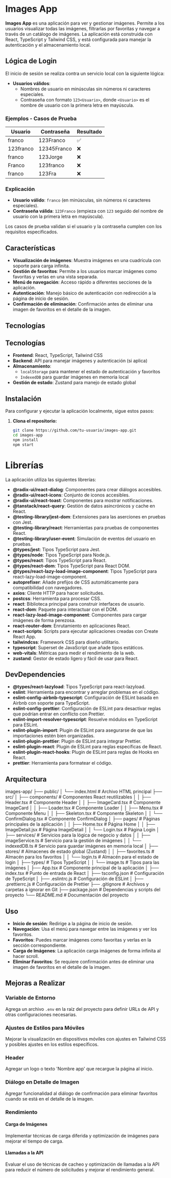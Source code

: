 # Images App

**Images App** es una aplicación para ver y gestionar imágenes. Permite a los usuarios visualizar todas las imágenes, filtrarlas por favoritas y navegar a través de un catálogo de imágenes. La aplicación está construida con React, TypeScript y Tailwind CSS, y está configurada para manejar la autenticación y el almacenamiento local.

## Lógica de Login

El inicio de sesión se realiza contra un servicio local con la siguiente lógica:

- **Usuarios válidos**:
  - Nombres de usuario en minúsculas sin números ni caracteres especiales.
  - Contraseña con formato `123<Usuario>`, donde `<Usuario>` es el nombre de usuario con la primera letra en mayúscula.

### Ejemplos - Casos de Prueba

| Usuario   | Contraseña   | Resultado |
|-----------|--------------|-----------|
| franco    | 123Franco    | ✅        |
| 123franco | 12345Franco  | ❌        |
| franco    | 123Jorge     | ❌        |
| Franco    | 123franco    | ❌        |
| franco    | 123Fra       | ❌        |

### Explicación

- **Usuario válido**: `franco` (en minúsculas, sin números ni caracteres especiales).
- **Contraseña válida**: `123Franco` (empieza con `123` seguido del nombre de usuario con la primera letra en mayúscula).

Los casos de prueba validan si el usuario y la contraseña cumplen con los requisitos especificados.

## Características

- **Visualización de imágenes**: Muestra imágenes en una cuadrícula con soporte para carga infinita.
- **Gestión de favoritos**: Permite a los usuarios marcar imágenes como favoritas y verlas en una vista separada.
- **Menú de navegación**: Acceso rápido a diferentes secciones de la aplicación.
- **Autenticación**: Manejo básico de autenticación con redirección a la página de inicio de sesión.
- **Confirmación de eliminación**: Confirmación antes de eliminar una imagen de favoritos en el detalle de la imagen.

## Tecnologías

## Tecnologías

- **Frontend**: React, TypeScript, Tailwind CSS
- **Backend**: API para manejar imágenes y autenticación (si aplica)
- **Almacenamiento**:
  - `localStorage` para mantener el estado de autenticación y favoritos
  - `IndexedDB` para guardar imágenes en memoria local
- **Gestión de estado**: Zustand para manejo de estado global


## Instalación

Para configurar y ejecutar la aplicación localmente, sigue estos pasos:

1. **Clona el repositorio:**

   ```bash
   git clone https://github.com/tu-usuario/images-app.git
   cd images-app
   npm install
   npm start
# Librerías

La aplicación utiliza las siguientes librerías:

- **@radix-ui/react-dialog**: Componentes para crear diálogos accesibles.
- **@radix-ui/react-icons**: Conjunto de iconos accesibles.
- **@radix-ui/react-toast**: Componentes para mostrar notificaciones.
- **@tanstack/react-query**: Gestión de datos asincrónicos y cache en React.
- **@testing-library/jest-dom**: Extensiones para las aserciones en pruebas con Jest.
- **@testing-library/react**: Herramientas para pruebas de componentes React.
- **@testing-library/user-event**: Simulación de eventos del usuario en pruebas.
- **@types/jest**: Tipos TypeScript para Jest.
- **@types/node**: Tipos TypeScript para Node.js.
- **@types/react**: Tipos TypeScript para React.
- **@types/react-dom**: Tipos TypeScript para React DOM.
- **@types/react-lazy-load-image-component**: Tipos TypeScript para react-lazy-load-image-component.
- **autoprefixer**: Añade prefijos de CSS automáticamente para compatibilidad con navegadores.
- **axios**: Cliente HTTP para hacer solicitudes.
- **postcss**: Herramienta para procesar CSS.
- **react**: Biblioteca principal para construir interfaces de usuario.
- **react-dom**: Paquete para interactuar con el DOM.
- **react-lazy-load-image-component**: Componentes para cargar imágenes de forma perezosa.
- **react-router-dom**: Enrutamiento en aplicaciones React.
- **react-scripts**: Scripts para ejecutar aplicaciones creadas con Create React App.
- **tailwindcss**: Framework CSS para diseño utilitario.
- **typescript**: Superset de JavaScript que añade tipos estáticos.
- **web-vitals**: Métricas para medir el rendimiento de la web.
- **zustand**: Gestor de estado ligero y fácil de usar para React.

## DevDependencies

- **@types/react-lazyload**: Tipos TypeScript para react-lazyload.
- **eslint**: Herramienta para encontrar y arreglar problemas en el código.
- **eslint-config-airbnb-typescript**: Configuración de ESLint basada en Airbnb con soporte para TypeScript.
- **eslint-config-prettier**: Configuración de ESLint para desactivar reglas que podrían entrar en conflicto con Prettier.
- **eslint-import-resolver-typescript**: Resuelve módulos en TypeScript para ESLint.
- **eslint-plugin-import**: Plugin de ESLint para asegurarse de que las importaciones estén bien organizadas.
- **eslint-plugin-prettier**: Plugin de ESLint para integrar Prettier.
- **eslint-plugin-react**: Plugin de ESLint para reglas específicas de React.
- **eslint-plugin-react-hooks**: Plugin de ESLint para reglas de Hooks en React.
- **prettier**: Herramienta para formatear el código.

## Arquitectura
images-app/
├── public/
│   └── index.html                  # Archivo HTML principal
├── src/
│   ├── components/                 # Componentes React reutilizables
│   │   ├── Header.tsx              # Componente Header
│   │   ├── ImageCard.tsx           # Componente ImageCard
│   │   ├── Loader.tsx              # Componente Loader
│   │   ├── Menu.tsx                # Componente Menu
│   │   ├── Skeleton.tsx            # Componente Skeleton
│   │   └── ConfirmDialog.tsx       # Componente ConfirmDialog
│   ├── pages/                      # Páginas principales de la aplicación
│   │   ├── Home.tsx                # Página Home
│   │   ├── ImageDetail.jsx         # Página ImageDetail
│   │   └── Login.tsx               # Página Login
│   ├── services/                   # Servicios para la lógica de negocio y datos
│   │   ├── imageService.ts         # Servicio para la gestión de imágenes
│   │   └── indexedDB.ts            # Servicio para guardar imágenes en memoria local
│   ├── stores/                     # Almacenes de estado global (Zustand)
│   │   ├── favorites.ts            # Almacén para los favoritos
│   │   └── login.ts                # Almacén para el estado de login
│   ├── types/                      # Tipos TypeScript
│   │   └── image.ts                # Tipos para las imágenes
│   ├── App.tsx                     # Componente principal de la aplicación
│   ├── index.tsx                   # Punto de entrada de React
│   ├── tsconfig.json               # Configuración de TypeScript
│   ├── .eslintrc.js                # Configuración de ESLint
│   ├── .prettierrc.js              # Configuración de Prettier
├── .gitignore                      # Archivos y carpetas a ignorar en Git
├── package.json                    # Dependencias y scripts del proyecto
└── README.md                       # Documentación del proyecto
## Uso

- **Inicio de sesión**: Redirige a la página de inicio de sesión.
- **Navegación**: Usa el menú para navegar entre las imágenes y ver los favoritos.
- **Favoritos**: Puedes marcar imágenes como favoritas y verlas en la sección correspondiente.
- **Carga de Imágenes**: La aplicación carga imágenes de forma infinita al hacer scroll.
- **Eliminar Favoritos**: Se requiere confirmación antes de eliminar una imagen de favoritos en el detalle de la imagen.

## Mejoras a Realizar

### Variable de Entorno
Agrega un archivo `.env` en la raíz del proyecto para definir URLs de API y otras configuraciones necesarias.

### Ajustes de Estilos para Móviles
Mejorar la visualización en dispositivos móviles con ajustes en Tailwind CSS y posibles ajustes en los estilos específicos.

### Header
Agregar un logo o texto 'Nombre app' que recargue la página al inicio.

### Diálogo en Detalle de Imagen
Agregar funcionalidad al diálogo de confirmación para eliminar favoritos cuando se está en el detalle de la imagen.

### Rendimiento

#### Carga de Imágenes
Implementar técnicas de carga diferida y optimización de imágenes para mejorar el tiempo de carga.

#### Llamadas a la API
Evaluar el uso de técnicas de cacheo y optimización de llamadas a la API para reducir el número de solicitudes y mejorar el rendimiento general.
